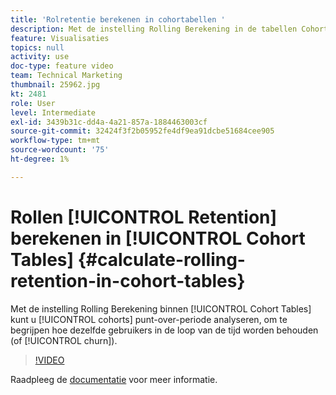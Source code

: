 ```yaml
---
title: 'Rolretentie berekenen in cohortabellen '
description: Met de instelling Rolling Berekening in de tabellen Cohort kunt u de periode-overperiode van de cohorten analyseren, zodat u kunt zien hoe dezelfde gebruikers in de loop der tijd behouden blijven (of kurn).
feature: Visualisaties
topics: null
activity: use
doc-type: feature video
team: Technical Marketing
thumbnail: 25962.jpg
kt: 2481
role: User
level: Intermediate
exl-id: 3439b31c-dd4a-4a21-857a-1884463003cf
source-git-commit: 32424f3f2b05952fe4df9ea91dcbe51684cee905
workflow-type: tm+mt
source-wordcount: '75'
ht-degree: 1%

---
```


# Rollen [!UICONTROL Retention] berekenen in [!UICONTROL Cohort Tables] {#calculate-rolling-retention-in-cohort-tables}

Met de instelling Rolling Berekening binnen [!UICONTROL Cohort Tables] kunt u [!UICONTROL cohorts] punt-over-periode analyseren, om te begrijpen hoe dezelfde gebruikers in de loop van de tijd worden behouden (of [!UICONTROL churn]).

>[!VIDEO](https://video.tv.adobe.com/v/25962/?quality=12)

Raadpleeg de [documentatie](https://marketing.adobe.com/resources/help/en_US/analytics/analysis-workspace/cohort_analysis.html) voor meer informatie.
